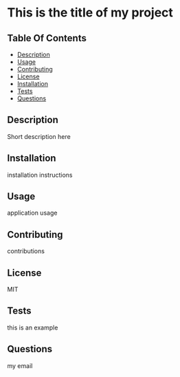 # This is the title of my project

## Table Of Contents

- [Description](#Description)
- [Usage](#Usage)
- [Contributing](#Contributing)
- [License](#License)
- [Installation](#Installation)
- [Tests](#Tests)
- [Questions](#Questions)

## Description

Short description here

## Installation

installation instructions

## Usage

application usage

## Contributing

contributions

## License

MIT

## Tests

this is an example

## Questions

my email
